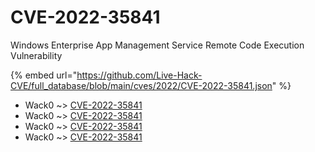 # CVE-2022-35841

Windows Enterprise App Management Service Remote Code Execution Vulnerability

{% embed url="https://github.com/Live-Hack-CVE/full_database/blob/main/cves/2022/CVE-2022-35841.json" %}


* Wack0 ~> [CVE-2022-35841](https://www.alice-snow.ru/2022/database/cve-2022-35841/cve-2022-35841-wack0)
* Wack0 ~> [CVE-2022-35841](https://www.alice-snow.ru/2022/database/cve-2022-35841/cve-2022-35841-wack0)
* Wack0 ~> [CVE-2022-35841](https://www.alice-snow.ru/2022/database/cve-2022-35841/cve-2022-35841-wack0)
* Wack0 ~> [CVE-2022-35841](https://www.alice-snow.ru/2022/database/cve-2022-35841/cve-2022-35841-wack0)